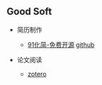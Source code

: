 ## Good Soft

* 简历制作
    - [91化简-免费开源](https://91huajian.cn/) [github](https://github.com/Hacker233/resume-design)

* 论文阅读
    - [zotero](https://www.zotero.org/)
